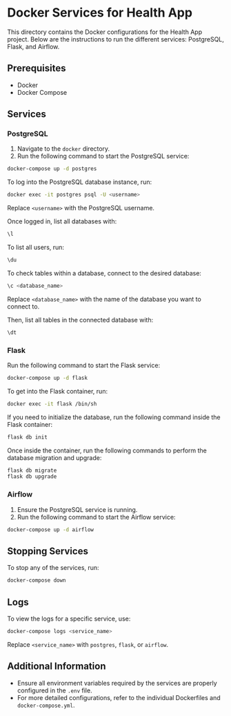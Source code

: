 # Docker Services for Health App

This directory contains the Docker configurations for the Health App project. Below are the instructions to run the different services: PostgreSQL, Flask, and Airflow.

## Prerequisites

- Docker
- Docker Compose

## Services

### PostgreSQL

1. Navigate to the `docker` directory.
2. Run the following command to start the PostgreSQL service:
```sh
docker-compose up -d postgres
```

To log into the PostgreSQL database instance, run:
```sh
docker exec -it postgres psql -U <username>
```
Replace `<username>` with the PostgreSQL username.

Once logged in, list all databases with:
```sh
\l
```

To list all users, run:
```sh
\du
```

To check tables within a database, connect to the desired database:
```sh
\c <database_name>
```
Replace `<database_name>` with the name of the database you want to connect to.

Then, list all tables in the connected database with:
```sh
\dt
```

### Flask

Run the following command to start the Flask service:
```sh
docker-compose up -d flask
```

To get into the Flask container, run:
```sh
docker exec -it flask /bin/sh
```

If you need to initialize the database, run the following command inside the Flask container:
```sh
flask db init
```

Once inside the container, run the following commands to perform the database migration and upgrade:
```sh
flask db migrate
flask db upgrade
```


### Airflow

1. Ensure the PostgreSQL service is running.
2. Run the following command to start the Airflow service:
```sh
docker-compose up -d airflow
```

## Stopping Services

To stop any of the services, run:
```sh
docker-compose down
```

## Logs

To view the logs for a specific service, use:
```sh
docker-compose logs <service_name>
```
Replace `<service_name>` with `postgres`, `flask`, or `airflow`.

## Additional Information

- Ensure all environment variables required by the services are properly configured in the `.env` file.
- For more detailed configurations, refer to the individual Dockerfiles and `docker-compose.yml`.
